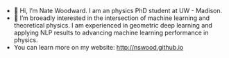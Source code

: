 - 👋 Hi, I’m Nate Woodward. I am an physics PhD student at UW - Madison. 
- 👀 I’m broeadly interested in the intersection of machine learning and theoretical physics. I am experienced in geometric deep learning and applying NLP results to advancing machine learning performance in physics.  
- You can learn more on my website: http://nswood.github.io

<!---
nswood/nswood is a ✨ special ✨ repository because its `README.md` (this file) appears on your GitHub profile.
You can click the Preview link to take a look at your changes.
--->
